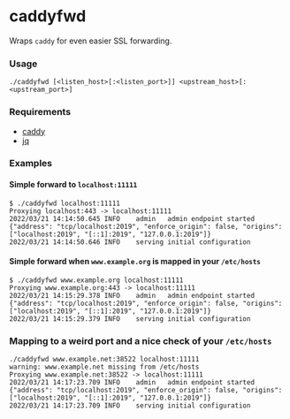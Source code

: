 caddyfwd
========

Wraps `caddy` for even easier SSL forwarding.

### Usage

```
./caddyfwd [<listen_host>[:<listen_port>]] <upstream_host>[:<upstream_port>]
```

### Requirements

* [caddy](https://caddyserver.com)
* [jq](https://stedolan.github.io/jq/)

### Examples

#### Simple forward to `localhost:11111`

```
$ ./caddyfwd localhost:11111
Proxying localhost:443 -> localhost:11111
2022/03/21 14:14:50.645	INFO	admin	admin endpoint started	{"address": "tcp/localhost:2019", "enforce_origin": false, "origins": ["localhost:2019", "[::1]:2019", "127.0.0.1:2019"]}
2022/03/21 14:14:50.646	INFO	serving initial configuration
```

#### Simple forward when `www.example.org` is mapped in your `/etc/hosts`

```
$ ./caddyfwd www.example.org localhost:11111
Proxying www.example.org:443 -> localhost:11111
2022/03/21 14:15:29.378	INFO	admin	admin endpoint started	{"address": "tcp/localhost:2019", "enforce_origin": false, "origins": ["localhost:2019", "[::1]:2019", "127.0.0.1:2019"]}
2022/03/21 14:15:29.379	INFO	serving initial configuration
```

### Mapping to a weird port and a nice check of your `/etc/hosts`

```
./caddyfwd www.example.net:38522 localhost:11111
warning: www.example.net missing from /etc/hosts
Proxying www.example.net:38522 -> localhost:11111
2022/03/21 14:17:23.709	INFO	admin	admin endpoint started	{"address": "tcp/localhost:2019", "enforce_origin": false, "origins": ["localhost:2019", "[::1]:2019", "127.0.0.1:2019"]}
2022/03/21 14:17:23.709	INFO	serving initial configuration
```
